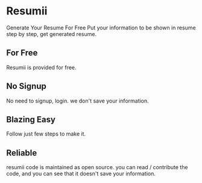 
# Resumii

Generate Your Resume For Free
Put your information to be shown in resume step by step, get generated resume. 

## For Free
Resumii is provided for free.

## No Signup
No need to signup, login. we don't save your information.

## Blazing Easy
Follow just few steps to make it.

## Reliable
resumii code is maintained as open source. you can read / contribute the code, and you can see that it doesn't save your information.
